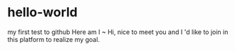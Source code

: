 # hello-world
my first test to github
Here am I ~ Hi, nice to meet you and I 'd like to join in this platform to realize my goal.
